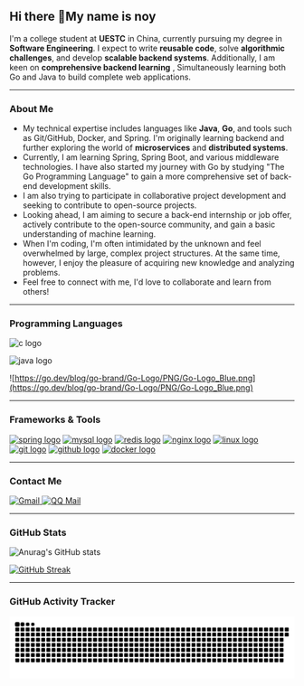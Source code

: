 ## Hi there 👋My name is noy

<!--
**noy233/noy233** is a ✨ _special_ ✨ repository because its `README.md` (this file) appears on your GitHub profile.

Here are some ideas to get you started:

- 🔭 I’m currently working on ...
- 🌱 I’m currently learning ...
- 👯 I’m looking to collaborate on ...
- 🤔 I’m looking for help with ...
- 💬 Ask me about ...
- 📫 How to reach me: ...
- 😄 Pronouns: ...
- ⚡ Fun fact: ...
-->

I'm a college student at **UESTC** in China, currently pursuing my degree in **Software Engineering**. I expect to write **reusable code**, solve **algorithmic challenges**, and develop **scalable backend systems**. Additionally, I am keen on **comprehensive backend learning** , Simultaneously learning both Go and Java to build complete web applications.

------

### **About Me**



- My technical expertise includes languages like **Java**, **Go**, and tools such as Git/GitHub, Docker, and Spring. I'm originally learning backend and further exploring the world of **microservices** and **distributed systems**.
- Currently, I am learning Spring, Spring Boot, and various middleware technologies. I have also started my journey with Go by studying "The Go Programming Language" to gain a more comprehensive set of back-end development skills.
- I am also trying to participate in collaborative project development and seeking to contribute to open-source projects.
- Looking ahead, I am aiming to secure a back-end internship or job offer, actively contribute to the open-source community, and gain a basic understanding of machine learning.
- When I'm coding, I'm often intimidated by the unknown and feel overwhelmed by large, complex project structures. At the same time, however, I enjoy the pleasure of acquiring new knowledge and analyzing problems.
- Feel free to connect with me, I'd love to collaborate and learn from others!

------

### **Programming Languages**

![c logo](https://camo.githubusercontent.com/90616fe73fa39d96ecbb8bd14ac9395f20fcefe493fdb01ec7161d38629eee08/68747470733a2f2f63646e2e6a7364656c6976722e6e65742f67682f64657669636f6e732f64657669636f6e2f69636f6e732f632f632d706c61696e2e737667)

![java logo](https://camo.githubusercontent.com/0d4b500c99671bf83bcb747e4f25f3da28765f2bbb4cdd9733c09f9a46381aaa/68747470733a2f2f63646e2e6a7364656c6976722e6e65742f67682f64657669636f6e732f64657669636f6e2f69636f6e732f6a6176612f6a6176612d6f726967696e616c2e737667)

![https://go.dev/blog/go-brand/Go-Logo/PNG/Go-Logo_Blue.png](https://go.dev/blog/go-brand/Go-Logo/PNG/Go-Logo_Blue.png)


------

### **Frameworks & Tools**



[![spring logo](https://camo.githubusercontent.com/6d836114e08a9f246b20f8b589a26010ddf99f37b90a157e1df38e19705a5ea5/68747470733a2f2f63646e2e6a7364656c6976722e6e65742f67682f64657669636f6e732f64657669636f6e2f69636f6e732f737072696e672f737072696e672d6f726967696e616c2e737667)](https://camo.githubusercontent.com/6d836114e08a9f246b20f8b589a26010ddf99f37b90a157e1df38e19705a5ea5/68747470733a2f2f63646e2e6a7364656c6976722e6e65742f67682f64657669636f6e732f64657669636f6e2f69636f6e732f737072696e672f737072696e672d6f726967696e616c2e737667) [![mysql logo](https://camo.githubusercontent.com/8b690f4dff81513c7425f3b8f6e66b34a1dea43e22562037eeb5449d18571c89/68747470733a2f2f63646e2e6a7364656c6976722e6e65742f67682f64657669636f6e732f64657669636f6e2f69636f6e732f6d7973716c2f6d7973716c2d6f726967696e616c2e737667)](https://camo.githubusercontent.com/8b690f4dff81513c7425f3b8f6e66b34a1dea43e22562037eeb5449d18571c89/68747470733a2f2f63646e2e6a7364656c6976722e6e65742f67682f64657669636f6e732f64657669636f6e2f69636f6e732f6d7973716c2f6d7973716c2d6f726967696e616c2e737667) [![redis logo](https://camo.githubusercontent.com/8084bf94b052102bea124d3071fc108f8b3e34787699bf000858bdbf3309af47/68747470733a2f2f63646e2e6a7364656c6976722e6e65742f67682f64657669636f6e732f64657669636f6e2f69636f6e732f72656469732f72656469732d6f726967696e616c2e737667)](https://camo.githubusercontent.com/8084bf94b052102bea124d3071fc108f8b3e34787699bf000858bdbf3309af47/68747470733a2f2f63646e2e6a7364656c6976722e6e65742f67682f64657669636f6e732f64657669636f6e2f69636f6e732f72656469732f72656469732d6f726967696e616c2e737667)  [![nginx logo](https://camo.githubusercontent.com/989cf118aebfa6c4040f6cc93f5539e8f490b656a52dc687fc8f186a5dc951a7/68747470733a2f2f63646e2e6a7364656c6976722e6e65742f67682f64657669636f6e732f64657669636f6e2f69636f6e732f6e67696e782f6e67696e782d6f726967696e616c2e737667)](https://camo.githubusercontent.com/989cf118aebfa6c4040f6cc93f5539e8f490b656a52dc687fc8f186a5dc951a7/68747470733a2f2f63646e2e6a7364656c6976722e6e65742f67682f64657669636f6e732f64657669636f6e2f69636f6e732f6e67696e782f6e67696e782d6f726967696e616c2e737667)  [![linux logo](https://camo.githubusercontent.com/f91287c9aac55623bc37ceb651ac35b7efb56e422019a3bb59328328a09edf9f/68747470733a2f2f63646e2e6a7364656c6976722e6e65742f67682f64657669636f6e732f64657669636f6e2f69636f6e732f6c696e75782f6c696e75782d6f726967696e616c2e737667)](https://camo.githubusercontent.com/f91287c9aac55623bc37ceb651ac35b7efb56e422019a3bb59328328a09edf9f/68747470733a2f2f63646e2e6a7364656c6976722e6e65742f67682f64657669636f6e732f64657669636f6e2f69636f6e732f6c696e75782f6c696e75782d6f726967696e616c2e737667) [![git logo](https://camo.githubusercontent.com/15166a15835f145259844be455ab5945594a70c48a3090aa83d193bd5e3e9bc5/68747470733a2f2f63646e2e6a7364656c6976722e6e65742f67682f64657669636f6e732f64657669636f6e2f69636f6e732f6769742f6769742d6f726967696e616c2e737667)](https://camo.githubusercontent.com/15166a15835f145259844be455ab5945594a70c48a3090aa83d193bd5e3e9bc5/68747470733a2f2f63646e2e6a7364656c6976722e6e65742f67682f64657669636f6e732f64657669636f6e2f69636f6e732f6769742f6769742d6f726967696e616c2e737667)  [![github logo](https://camo.githubusercontent.com/2e3402a95bea6acba7dd5d26566d797607b63a6bdec43942c8286fbf7db4a177/68747470733a2f2f63646e2e6a7364656c6976722e6e65742f67682f64657669636f6e732f64657669636f6e2f69636f6e732f6769746875622f6769746875622d6f726967696e616c2e737667)](https://camo.githubusercontent.com/2e3402a95bea6acba7dd5d26566d797607b63a6bdec43942c8286fbf7db4a177/68747470733a2f2f63646e2e6a7364656c6976722e6e65742f67682f64657669636f6e732f64657669636f6e2f69636f6e732f6769746875622f6769746875622d6f726967696e616c2e737667) [![docker logo](https://camo.githubusercontent.com/88b98e2c5e7f2344d98fe9a3aadb5c148ff52d885b64d702edbeb6ddb0681754/68747470733a2f2f63646e2e6a7364656c6976722e6e65742f67682f64657669636f6e732f64657669636f6e2f69636f6e732f646f636b65722f646f636b65722d706c61696e2e737667)](https://camo.githubusercontent.com/88b98e2c5e7f2344d98fe9a3aadb5c148ff52d885b64d702edbeb6ddb0681754/68747470733a2f2f63646e2e6a7364656c6976722e6e65742f67682f64657669636f6e732f64657669636f6e2f69636f6e732f646f636b65722f646f636b65722d706c61696e2e737667)

------

### **Contact Me**

<a href="mailto:bailey.noy233@Gmail.com">
    <img src="https://img.shields.io/badge/Gmail-D14836?style=for-the-badge&logo=gmail&logoColor=white" alt="Gmail">
</a><a href="mailto:2073474722@qq.com"><img src="https://img.shields.io/badge/QQ_Mail-12B7F5?style=for-the-badge&logo=tencent-qq&logoColor=white" alt="QQ Mail"></a>

------

### **GitHub Stats**

![Anurag's GitHub stats](https://github-readme-stats.vercel.app/api?username=noy233&count_private=true&show_icons=true)

[![GitHub Streak](https://streak-stats.demolab.com/?user=noy233&hide_border=true)](https://git.io/streak-stats)

------

### **GitHub Activity Tracker**

![GitHub Snake](https://raw.githubusercontent.com/noy233/snk/output/github-contribution-grid-snake.svg)
